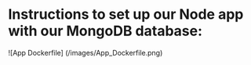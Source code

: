 
# Instructions to set up our Node app with our MongoDB database:

![App Dockerfile] (/images/App_Dockerfile.png)
